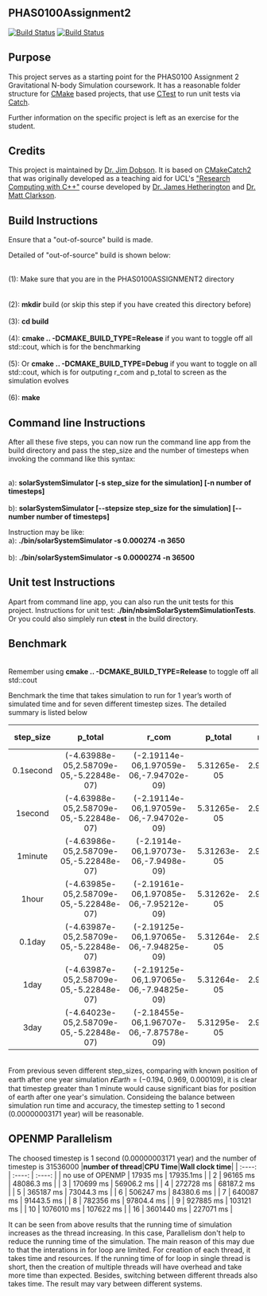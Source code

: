 PHAS0100Assignment2
------------------

[![Build Status](https://travis-ci.com/[USERNAME]/PHAS0100Assignment2.svg?branch=master)](https://travis-ci.com/[USERNAME]/PHAS0100Assignment2)
[![Build Status](https://ci.appveyor.com/api/projects/status/[APPVEYOR_ID]/branch/master)](https://ci.appveyor.com/project/[USERNAME]/PHAS0100Assignment2)


Purpose
-------

This project serves as a starting point for the PHAS0100 Assignment 2 Gravitational N-body Simulation coursework. It has a reasonable folder structure for [CMake](https://cmake.org/) based projects,
that use [CTest](https://cmake.org/) to run unit tests via [Catch](https://github.com/catchorg/Catch2). 

Further information on the specific project is left as an exercise for the student.


Credits
-------

This project is maintained by [Dr. Jim Dobson](https://www.ucl.ac.uk/physics-astronomy/people/dr-jim-dobson). It is based on [CMakeCatch2](https://github.com/UCL/CMakeCatch2.git) that was originally developed as a teaching aid for UCL's ["Research Computing with C++"](http://rits.github-pages.ucl.ac.uk/research-computing-with-cpp/)
course developed by [Dr. James Hetherington](http://www.ucl.ac.uk/research-it-services/people/james)
and [Dr. Matt Clarkson](https://iris.ucl.ac.uk/iris/browse/profile?upi=MJCLA42).


Build Instructions
------------------

Ensure that  a "out-of-source" build is made.

Detailed of "out-of-source" build is shown below:

<br/>(1): Make sure that you are in the PHAS0100ASSIGNMENT2 directory<br/>  
<br/>(2): **mkdir** build (or skip this step if you have created this directory before)<br/>
<br/>(3): **cd build**<br/>
<br/>(4): **cmake ..  -DCMAKE_BUILD_TYPE=Release** if you want to toggle off all std::cout, which is for the benchmarking<br/>
<br/>(5): Or **cmake ..  -DCMAKE_BUILD_TYPE=Debug** if you want to toggle on all std::cout, which is for outputing r_com and p_total to screen as the simulation evolves<br/>
<br/>(6): **make**<br/>



Command line Instructions
------------------
After all these five steps, you can now run the command line app from the build directory and pass the step_size and the number of timesteps when invoking the command like this syntax:

<br/>a): **solarSystemSimulator [-s  step_size for the simulation] [-n  number of timesteps]**<br/>
<br/>b): **solarSystemSimulator [--stepsize  step_size for the simulation] [--number number of timesteps]**<br/>

Instruction may be like:
<br/>a): **./bin/solarSystemSimulator -s 0.000274 -n 3650**<br/>
<br/>b): **./bin/solarSystemSimulator -s 0.0000274 -n 36500**<br/>


Unit test Instructions
------------------
Apart from command line app, you can also run the unit tests for this project. Instructions for unit test: **./bin/nbsimSolarSystemSimulationTests**. Or you could also simplely run **ctest** in the build directory.



Benchmark
------------------
<br/>Remember using **cmake ..  -DCMAKE_BUILD_TYPE=Release** to toggle off all std::cout<br/>

Benchmark the time that takes simulation to run for 1 year’s worth of simulated time and for
seven different timestep sizes. The detailed summary is listed below


|**step_size**|**p_total**|**r_com**|**p_total**|**r_com**|**Position of Earth**|**CPU time**|**Wall clock time**|
| :----: | :----: | :----: | :----: | :----: | :----: |:----: | :----: |
| 0.1second | (-4.63988e-05,2.58709e-05,-5.22848e-07) |  (-2.19114e-06,1.97059e-06,-7.94702e-09) | 5.31265e-05 | 2.94693e-06 | (-0.194365, 0.968603, 0.000108605) | 169498 ms | 169498 ms |
| 1second | (-4.63988e-05,2.58709e-05,-5.22848e-07) |  (-2.19114e-06,1.97059e-06,-7.94702e-09) | 5.31265e-05 | 2.94693e-06 | (-0.194355, 0.968607, 0.000108605) | 17935 ms   | 17935.1ms |
| 1minute | (-4.63986e-05,2.58709e-05,-5.22848e-07) |  (-2.1914e-06,1.97073e-06,-7.9498e-09)   | 5.31263e-05 | 2.94721e-06 | (-0.195025, 0.968635, 0.0001086)   | 268.687 ms | 268.685 ms |
| 1hour   | (-4.63985e-05,2.58709e-05,-5.22848e-07) |  (-2.19161e-06,1.97085e-06,-7.95212e-09) | 5.31262e-05 | 2.94745e-06 | (-0.156951, 0.983257, 0.000108645) | 5.022 ms   | 5.0191 ms |
| 0.1day  | (-4.63987e-05,2.58709e-05,-5.22848e-07) |  (-2.19125e-06,1.97065e-06,-7.94825e-09) | 5.31264e-05 | 2.94706e-06 | (-0.099235, 1.0015, 0.000108855)   | 2.166 ms   | 2.1618 ms |
| 1day    | (-4.63987e-05,2.58709e-05,-5.22848e-07) |  (-2.19125e-06,1.97065e-06,-7.94825e-09) | 5.31264e-05 | 2.94706e-06 | (0.68553, 0.948918, 0.000126035)   | 0.2 ms     | 0.1966 ms |
| 3day    | (-4.64023e-05,2.58709e-05,-5.22848e-07) |  (-2.18455e-06,1.96707e-06,-7.87578e-09) | 5.31295e-05 | 2.93967e-06 | (1.54956, -0.0257923, 0.000199878) | 0.066 ms   | 0.0627 ms |

<br/>From previous seven different step_sizes, comparing with known position of earth after one year simulation 𝒓𝐸𝑎𝑟𝑡ℎ = (−0.194, 0.969, 0.000109), it is clear that timestep greater than 1 minute would cause significant bias for position of earth after one year's simulation. Consideing the balance between simulation run time and accuracy, the timestep setting to 1 second (0.00000003171 year) will be reasonable. <br/>



OPENMP Parallelism
------------------
The choosed timestep is 1 second (0.00000003171 year) and the number of timestep is 31536000
|**number of thread**|**CPU Time**|**Wall clock time**|
| :----: | :----: | :----: |
| no use of OPENMP  | 17935 ms  | 17935.1ms |
| 2  |  96165 ms   | 48086.3 ms  |
| 3  |  170699 ms  | 56906.2 ms  |
| 4  |  272728 ms  | 68187.2 ms  |
| 5  |  365187 ms  | 73044.3 ms  |
| 6  |  506247 ms  | 84380.6 ms  |
| 7  |  640087 ms  | 91443.5 ms  |
| 8  |  782356 ms  | 97804.4 ms  |
| 9  |  927885 ms  | 103121 ms   |
| 10 |  1076010 ms | 107622 ms   |
| 16 |  3601440 ms | 227071 ms   |

It can be seen from above results that the running time of simulation increases as the thread increasing. In this case, Parallelism don't help to reduce the running time of the simulation.
The main reason of this may due to that the interations in for loop are limited. For creation of each
thread, it takes time and resources. If the running time of for loop in single thread is short, then the creation of multiple threads will have overhead and take more time than expected. Besides, switching between different threads also takes time. The result may vary between different systems.